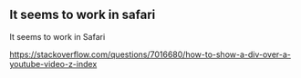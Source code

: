 ## It seems to work in safari

It seems to work in Safari

https://stackoverflow.com/questions/7016680/how-to-show-a-div-over-a-youtube-video-z-index